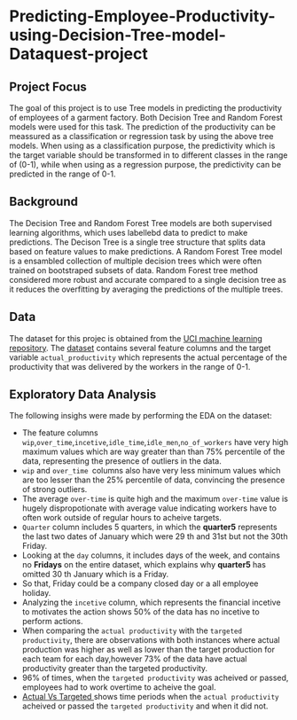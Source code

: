 # Predicting-Employee-Productivity-using-Decision-Tree-model-Dataquest-project

## Project Focus 

The goal of this project is to use Tree models in  predicting the productivity of employees of a garment factory. Both Decision Tree and Random Forest models were used for this task. The prediction of the productivity can be meassured as a classification or regression task by using the above tree models. When using as a classification purpose, the predictivity which is the target variable should be transformed in to different classes in the range of (0-1), while when using as a regression purpose, the predictivity can be predicted in the range of 0-1.

## Background 

The Decision Tree and Random Forest Tree models are both supervised learning algorithms, which uses labellebd data to predict to make predictions. The Decison Tree is a single tree structure that splits data based on feature values to make predictions. A Random Forest Tree model is a ensambled collection of  multiple decision trees which were often trained on bootstraped subsets of data. Random Forest tree method considered more robust and accurate compared to a single decision tree as it reduces the overfitting by  averaging the predictions of the multiple trees.

## Data

The dataset for this projec is obtained from the [UCI machine learning repository](https://archive.ics.uci.edu/dataset/597/productivity+prediction+of+garment+employees). The [dataset](Data/garments_worker_productivity.csv) contains several feature columns and the target variable `actual_productivity` which represents the actual percentage of the productivity that was delivered by the workers in the range of 0-1. 

## Exploratory Data Analysis 
The following insighs were made by performing the EDA on the dataset:

- The feature columns `wip`,`over_time`,`incetive`,`idle_time`,`idle_men`,`no_of_workers` have very high maximum values which are way greater than than 75% percentile of the data, representing the presence of outliers in the data.
- `wip` and `over_time `columns also have very less minimum values which are too lesser than the 25% percentile of data, convincing the  presence of strong  outliers.
- The average `over-time` is quite high and the maximum `over-time` value is hugely dispropotionate with average value indicating workers have to often work outside of regular hours to acheive targets.
- `Quarter` column includes 5 quarters, in which the **quarter5** represents the last two dates of January which were  29 th and 31st but not the 30th Friday.
- Looking at the `day` columns, it includes days of the week, and contains no **Fridays** on the entire dataset, which explains why **quarter5** has omitted 30 th January which is a Friday.
- So that, Friday could be a company closed day or a all employee holiday.
- Analyzing the `incetive` column, which represents the financial incetive to motivates the action shows 50% of the data has no incetive to perform actions.
- When comparing the `actual productivity` with the `targeted productivity`, there are observations with both instances where actual production was higher as well as lower than the target production for each team for each day,however 73% of the data have actual productivity greater than the targeted productivity.
- 96% of times, when the `targeted productivity` was acheived or passed, employees had to work overtime to acheive the goal.
- [Actual Vs Targeted ](Images/decision_tree_image1.png) shows time periods when the `actual productivity` acheived or passed the `targeted productivity` and when it did not.


